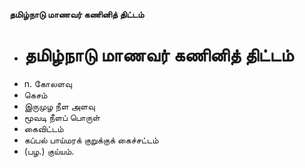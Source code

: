 **தமிழ்நாடு மாணவர் கணினித் திட்டம்**
- # தமிழ்நாடு மாணவர் கணினித் திட்டம்
- n. கோலளவு
- கெசம்
- இருமுழ நீள அளவு
- மூவடி நீளப் பொருள்
- கைவிட்டம்
- கப்பல் பாய்மரக் குறுக்குக் கைச்சட்டம்
- (பழ.) குய்யம்.


